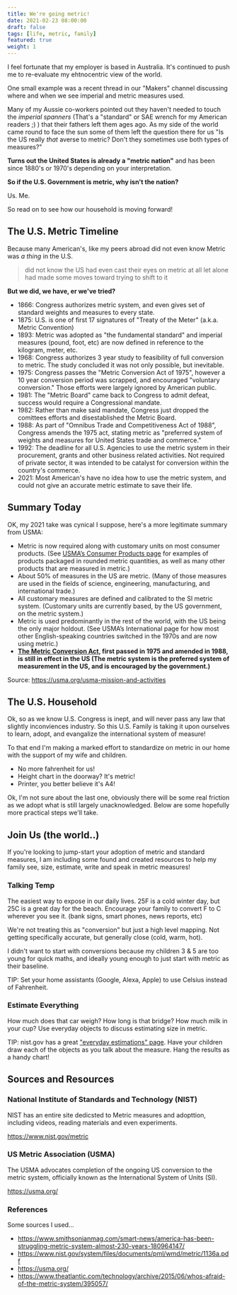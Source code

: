 ```yaml
---
title: We're going metric!
date: 2021-02-23 08:00:00
draft: false
tags: [life, metric, family]
featured: true
weight: 1
---
```


I feel fortunate that my employer is based in Australia.  It's continued to push me to re-evaluate my ehtnocentric view of the world.

One small example was a recent thread in our "Makers" channel discussing where and when we see imperial and metric measures used. 

Many of my Aussie co-workers pointed out they haven't needed to touch the _imperial spanners_ (That's a "standard" or SAE wrench for my American readers ;) )  that their fathers left them ages ago. As my side of the world came round to face the sun some of them left the question there for us "Is the US really _that_ averse to metric? Don't they sometimes use both types of measures?"

**Turns out the United States is already a "metric nation"** and has been since 1880's or 1970's depending on your interpretation.  

**So if the U.S. Government is metric, why isn't the nation?**

Us.  Me.   


So read on to see how our household is moving forward!

<!--more-->

## The U.S. Metric Timeline

Because many American's, like my peers abroad did not even know Metric was _a thing_ in the U.S.

> did not know the US had even cast their eyes on metric at all let alone had made some moves toward trying to shift to it

**But we did, we have, er we've tried?**

- 1866: Congress authorizes metric system, and even gives set of standard weights and measures to every state.
- 1875: U.S. is one of first 17 signatures of "Treaty of the Meter" (a.k.a. Metric Convention) 
- 1893: Metric was adopted as "the fundamental standard" and imperial measures (pound, foot, etc) are now defined in reference to the kilogram, meter, etc.
- 1968: Congress authorizes 3 year study to feasibility of full conversion to metric. The study concluded it was not only possible, but inevitable.
- 1975: Congress passes the "Metric Conversion Act of 1975", however a 10 year conversion period was scrapped, and encouraged "voluntary conversion." Those efforts were largely ignored by American public.
- 1981: The "Metric Board" came back to Congress to admit defeat, success would require a Congressional mandate.
- 1982: Rather than make said mandate, Congress just dropped the comittees efforts and disestablished the Metric Board.
- 1988: As part of "Omnibus Trade and Competitiveness Act of 1988", Congress amends the 1975 act, stating metric as "preferred system of weights and measures for United States trade and commerce."
- 1992: The deadline for all U.S. Agencies to use the metric system in their procurement, grants and other business related activities.  Not required of private sector, it was intended to be catalyst for conversion within the country's commerce.
- 2021: Most American's have no idea how to use the metric system, and could not give an accurate metric estimate to save their life.


## Summary Today

OK, my 2021 take was cynical I suppose, here's a more legitimate summary from USMA:

- Metric is now required along with customary units on most consumer products. (See [USMA’s Consumer Products page](https://usma.org/consumer-products-available-in-metric-sizes) for examples of products packaged in rounded metric quantities, as well as many other products that are measured in metric.)
- About 50% of measures in the US are metric. (Many of those measures are used in the fields of science, engineering, manufacturing, and international trade.)
- All customary measures are defined and calibrated to the SI metric system. (Customary units are currently based, by the US government, on the metric system.)
- Metric is used predominantly in the rest of the world, with the US being the only major holdout. (See USMA’s International page for how most other English-speaking countries switched in the 1970s and are now using metric.)
- **[The Metric Conversion Act](https://usma.org/metric-conversion-act-of-1975), first passed in 1975 and amended in 1988, is still in effect in the US (The metric system is the preferred system of measurement in the US, and is encouraged by the government.)**

Source: https://usma.org/usma-mission-and-activities


## The U.S. Household

Ok, so as we know U.S. Congress is inept, and will never pass any law that slightly inconviences industry.  So this U.S. Family is taking it upon ourselves to learn, adopt, and evangalize the international system of measure!

To that end I'm making a marked effort to standardize on metric in our home with the support of my wife and children.

- No more fahrenheit for us!
- Height chart in the doorway? It's metric!
- Printer, you better believe it's A4!

Ok, I'm not sure about the last one, obviously there will be some real friction as we adopt what is still largely unacknowledged.  Below are some hopefully more practical steps we'll take.

## Join Us (the world..)

If you're looking to jump-start your adoption of metric and standard measures, I am including some found and created resources to help my family see, size, estimate, write and speak in metric measures!



### Talking Temp

The easiest way to expose in our daily lives.  25F is a cold winter day, but 25C is a great day for the beach.  Encourage your family to convert F to C wherever you see it. (bank signs, smart phones, news reports, etc)

We're not treating this as "conversion" but just a high level mapping. Not getting specifically accurate, but generally close (cold, warm, hot).

I didn't want to start with conversions because my children 3 & 5 are too young for quick maths, and ideally young enough to just start with metric as their baseline.

TIP: Set your home assistants (Google, Alexa, Apple) to use Celsius instead of Fahrenheit.


### Estimate Everything

How much does that car weigh?  How long is that bridge? How much milk in your cup?  Use everyday objects to discuss estimating size in metric.

TIP: nist.gov has a great ["everyday estimations" page](https://www.nist.gov/pml/weights-and-measures/everyday-estimation). Have your children draw each of the objects as you talk about the measure.  Hang the results as a handy chart!


## Sources and Resources

### National Institute of Standards and Technology (NIST)

NIST has an entire site dedicsted to Metric measures and adopttion, including videos, reading materials and even experiments.

https://www.nist.gov/metric

### US Metric Association (USMA)

The USMA advocates completion of the ongoing US conversion to the metric system, officially known as the International System of Units (SI).

https://usma.org/

### References
Some sources I used...
- https://www.smithsonianmag.com/smart-news/america-has-been-struggling-metric-system-almost-230-years-180964147/
- https://www.nist.gov/system/files/documents/pml/wmd/metric/1136a.pdf
- https://usma.org/
- https://www.theatlantic.com/technology/archive/2015/06/whos-afraid-of-the-metric-system/395057/
